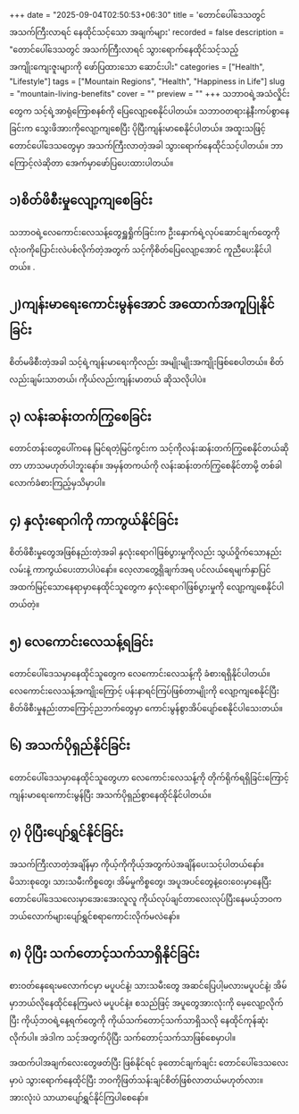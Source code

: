 +++
date = "2025-09-04T02:50:53+06:30"
title = 'တောင်ပေါ်ဒေသတွင် အသက်ကြီးလာရင် နေထိုင်သင့်သော အချက်များ'
recorded = false
description = "တောင်ပေါ်ဒေသတွင် အသက်ကြီးလာရင် သွားရောက်နေထိုင်သင့်သည့် အကျိုးကျေးဇူးများကို ဖော်ပြထားသော ဆောင်းပါး"
categories = ["Health", "Lifestyle"]
tags = ["Mountain Regions", "Health", "Happiness in Life"]
slug = "mountain-living-benefits"
cover = ""
preview = ""
+++
သဘာဝရဲ့အသံလှိုင်းတွေက သင့်ရဲ့အာရုံကြောစနစ်ကို ပြေလျော့စေနိုင်ပါတယ်။ သဘာဝတရားနဲ့နီးကပ်စွာနေခြင်းက သွေးဖိအားကိုလျော့ကျစေပြီး ပိုပြီးကျန်းမာစေနိုင်ပါတယ်။ အထူးသဖြင့် တောင်ပေါ်ဒေသတွေမှာ အသက်ကြီးလာတဲ့အခါ သွားရောက်နေထိုင်သင့်ပါတယ်။ ဘာကြောင့်လဲဆိုတာ အေက်မှာဖော်ပြပေးထားပါတယ်။

## ၁)စိတ်ဖိစီးမှုလျော့ကျစေခြင်း
သဘာဝရဲ့လေကောင်းလေသန့်တွေရှူရှိုက်ခြင်းက ဦးနှောက်ရဲ့လုပ်ဆောင်ချက်တွေကို
လုံးဝကိုပြောင်းလဲပစ်လိုက်တဲ့အတွက် သင့်ကိုစိတ်ပြေလျော့အောင် ကူညီပေးနိုင်ပါတယ်။ .

## ၂)ကျန်းမာရေးကောင်းမွန်အောင် အထောက်အကူပြုနိုင်ခြင်း
စိတ်မဖိစီးတဲ့အခါ သင့်ရဲ့ကျန်းမာရေးကိုလည်း အမျိုးမျိုးအကျိုးဖြစ်စေပါတယ်။
စိတ်လည်းချမ်းသာတယ်၊ ကိုယ်လည်းကျန်းမာတယ် ဆိုသလိုပါပဲ။

## ၃) လန်းဆန်းတက်ကြွစေခြင်း
တောင်တန်းတွေပေါ်ကနေ မြင်ရတဲ့မြင်ကွင်းက သင့်ကိုလန်းဆန်းတက်ကြွစေနိုင်တယ်ဆိုတာ ဟာသမဟုတ်ပါဘူးနော်။ အမှန်တကယ်ကို လန်းဆန်းတက်ကြွစေနိုင်တာမို့ တစ်ခါလောက်ခံစားကြည့်မှသိမှာပါ။

## ၄) နှလုံးရောဂါကို ကာကွယ်နိုင်ခြင်း
စိတ်ဖိစီးမှုတွေအဖြစ်နည်းတဲ့အခါ နှလုံးရောဂါဖြစ်ပွားမှုကိုလည်း သွယ်ဝှိုက်သောနည်းလမ်းနဲ့ ကာကွယ်ပေးတာပါပဲနော်။ လေ့လာတွေ့ရှိချက်အရ ပင်လယ်ရေမျက်နှာပြင်အထက်မြင့်သောနေရာမှာနေထိုင်သူတွေက နှလုံးရောဂါဖြစ်ပွားမှုကို လျော့ကျစေနိုင်ပါတယ်တဲ့။

## ၅) လေကောင်းလေသန့်ရခြင်း
တောင်ပေါ်ဒေသမှာနေထိုင်သူတွေက လေကောင်းလေသန့်ကို ခံစားရရှိနိုင်ပါတယ်။ လေကောင်းလေသန့်အကျိုးကြောင့် ပန်းနာရင်ကြပ်ဖြစ်တာမျိုးကို လျော့ကျစေနိုင်ပြီး စိတ်ဖိစီးမှုနည်းတာကြောင့်ညဘက်တွေမှာ ကောင်းမွန်စွာအိပ်ပျော်စေနိုင်ပါသေးတယ်။

## ၆) အသက်ပိုရှည်နိုင်ခြင်း
တောင်ပေါ်ဒေသမှာနေထိုင်သူတွေဟာ လေကောင်းလေသန့်ကို တိုက်ရိုက်ရရှိခြင်းကြောင့် ကျန်းမာရေးကောင်းမွန်ပြီး အသက်ပိုရှည်စွာနေထိုင်နိုင်ပါတယ်။

## ၇) ပိုပြီးပျော်ရွှင်နိုင်ခြင်း
အသက်ကြီးလာတဲ့အချိန်မှာ ကိုယ့်ကိုကိုယ့်အတွက်ပဲအချိန်ပေးသင့်ပါတယ်နော်။ မိသားစုတွေ၊ သားသမီးကိစ္စတွေ၊ အိမ်မှုကိစ္စတွေ၊ အပူအပင်တွေနဲ့ဝေးဝေးမှာနေပြီး တောင်ပေါ်ဒေသလေးမှာအေးအေးလူလူ ကိုယ်လုပ်ချင်တာလေးလုပ်ပြီးနေမယ့်ဘဝက ဘယ်လောက်များပျော်ရွှင်စရာကောင်းလိုက်မလဲနော်။

## ၈) ပိုပြီး သက်တောင့်သက်သာရှိနိုင်ခြင်း
စားဝတ်နေရေးမလောက်ငမှာ မပူပင်နဲ့၊ သားသမီးတွေ အဆင်ပြေပါ့မလားမပူပင်နဲ့၊ အိမ်မှာဘယ်လိုနေထိုင်နေကြမလဲ မပူပင်နဲ့။ စသည်ဖြင့် အပူတွေအားလုံးကို မေ့လျော့လိုက်ပြီး ကိုယ့်ဘဝရဲ့နေ့ရက်တွေကို ကိုယ်သက်တောင့်သက်သာရှိသလို နေထိုင်ကုန်ဆုံးလိုက်ပါ။ အဲဒါက သင့်အတွက်ပိုပြီး သက်တောင့်သက်သာဖြစ်စေမှာပါ။

အထက်ပါအချက်လေးတွေဖတ်ပြီး ဖြစ်နိုင်ရင် ခုတောင်ချက်ချင်း တောင်ပေါ်ဒေသလေးမှာပဲ သွားရောက်နေထိုင်ပြီး ဘဝကိုဖြတ်သန်းချင်စိတ်ဖြစ်လာတယ်မဟုတ်လား။ အားလုံးပဲ သာယာပျော်ရွှင်နိုင်ကြပါစေနော်။